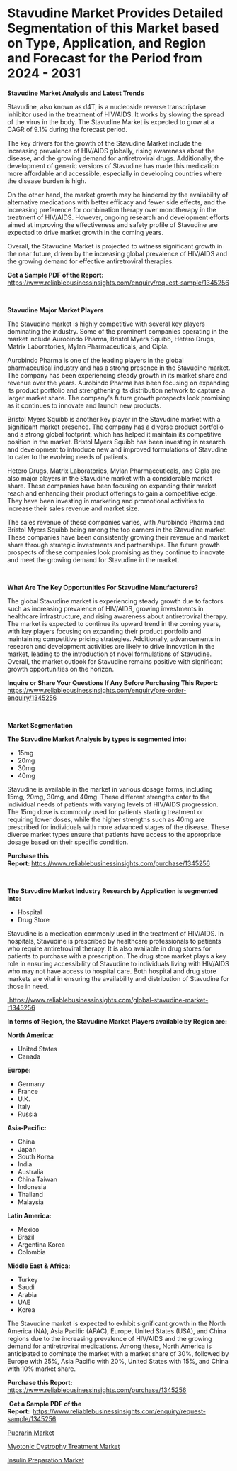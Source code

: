 <p><h1>Stavudine Market Provides Detailed Segmentation of this Market based on Type, Application, and Region and Forecast for the Period from 2024 - 2031</h1></p><p><strong>Stavudine Market Analysis and Latest Trends</strong></p>
<p><p>Stavudine, also known as d4T, is a nucleoside reverse transcriptase inhibitor used in the treatment of HIV/AIDS. It works by slowing the spread of the virus in the body. The Stavudine Market is expected to grow at a CAGR of 9.1% during the forecast period. </p><p>The key drivers for the growth of the Stavudine Market include the increasing prevalence of HIV/AIDS globally, rising awareness about the disease, and the growing demand for antiretroviral drugs. Additionally, the development of generic versions of Stavudine has made this medication more affordable and accessible, especially in developing countries where the disease burden is high.</p><p>On the other hand, the market growth may be hindered by the availability of alternative medications with better efficacy and fewer side effects, and the increasing preference for combination therapy over monotherapy in the treatment of HIV/AIDS. However, ongoing research and development efforts aimed at improving the effectiveness and safety profile of Stavudine are expected to drive market growth in the coming years.</p><p>Overall, the Stavudine Market is projected to witness significant growth in the near future, driven by the increasing global prevalence of HIV/AIDS and the growing demand for effective antiretroviral therapies.</p></p>
<p><strong>Get a Sample PDF of the Report:&nbsp;</strong> <a href="https://www.reliablebusinessinsights.com/enquiry/request-sample/1345256">https://www.reliablebusinessinsights.com/enquiry/request-sample/1345256</a></p>
<p>&nbsp;</p>
<p><strong>Stavudine Major Market Players</strong></p>
<p><p>The Stavudine market is highly competitive with several key players dominating the industry. Some of the prominent companies operating in the market include Aurobindo Pharma, Bristol Myers Squibb, Hetero Drugs, Matrix Laboratories, Mylan Pharmaceuticals, and Cipla.</p><p>Aurobindo Pharma is one of the leading players in the global pharmaceutical industry and has a strong presence in the Stavudine market. The company has been experiencing steady growth in its market share and revenue over the years. Aurobindo Pharma has been focusing on expanding its product portfolio and strengthening its distribution network to capture a larger market share. The company's future growth prospects look promising as it continues to innovate and launch new products.</p><p>Bristol Myers Squibb is another key player in the Stavudine market with a significant market presence. The company has a diverse product portfolio and a strong global footprint, which has helped it maintain its competitive position in the market. Bristol Myers Squibb has been investing in research and development to introduce new and improved formulations of Stavudine to cater to the evolving needs of patients.</p><p>Hetero Drugs, Matrix Laboratories, Mylan Pharmaceuticals, and Cipla are also major players in the Stavudine market with a considerable market share. These companies have been focusing on expanding their market reach and enhancing their product offerings to gain a competitive edge. They have been investing in marketing and promotional activities to increase their sales revenue and market size.</p><p>The sales revenue of these companies varies, with Aurobindo Pharma and Bristol Myers Squibb being among the top earners in the Stavudine market. These companies have been consistently growing their revenue and market share through strategic investments and partnerships. The future growth prospects of these companies look promising as they continue to innovate and meet the growing demand for Stavudine in the market.</p></p>
<p>&nbsp;</p>
<p><strong>What Are The Key Opportunities For Stavudine Manufacturers?</strong></p>
<p><p>The global Stavudine market is experiencing steady growth due to factors such as increasing prevalence of HIV/AIDS, growing investments in healthcare infrastructure, and rising awareness about antiretroviral therapy. The market is expected to continue its upward trend in the coming years, with key players focusing on expanding their product portfolio and maintaining competitive pricing strategies. Additionally, advancements in research and development activities are likely to drive innovation in the market, leading to the introduction of novel formulations of Stavudine. Overall, the market outlook for Stavudine remains positive with significant growth opportunities on the horizon.</p></p>
<p><strong>Inquire or Share Your Questions If Any Before Purchasing This Report:</strong> <a href="https://www.reliablebusinessinsights.com/enquiry/pre-order-enquiry/1345256">https://www.reliablebusinessinsights.com/enquiry/pre-order-enquiry/1345256</a></p>
<p>&nbsp;</p>
<p><strong>Market Segmentation</strong></p>
<p><strong>The Stavudine Market Analysis by types is segmented into:</strong></p>
<p><ul><li>15mg</li><li>20mg</li><li>30mg</li><li>40mg</li></ul></p>
<p><p>Stavudine is available in the market in various dosage forms, including 15mg, 20mg, 30mg, and 40mg. These different strengths cater to the individual needs of patients with varying levels of HIV/AIDS progression. The 15mg dose is commonly used for patients starting treatment or requiring lower doses, while the higher strengths such as 40mg are prescribed for individuals with more advanced stages of the disease. These diverse market types ensure that patients have access to the appropriate dosage based on their specific condition.</p></p>
<p><strong>Purchase this Report:&nbsp;</strong><a href="https://www.reliablebusinessinsights.com/purchase/1345256">https://www.reliablebusinessinsights.com/purchase/1345256</a></p>
<p>&nbsp;</p>
<p><strong>The Stavudine Market Industry Research by Application is segmented into:</strong></p>
<p><ul><li>Hospital</li><li>Drug Store</li></ul></p>
<p><p>Stavudine is a medication commonly used in the treatment of HIV/AIDS. In hospitals, Stavudine is prescribed by healthcare professionals to patients who require antiretroviral therapy. It is also available in drug stores for patients to purchase with a prescription. The drug store market plays a key role in ensuring accessibility of Stavudine to individuals living with HIV/AIDS who may not have access to hospital care. Both hospital and drug store markets are vital in ensuring the availability and distribution of Stavudine for those in need.</p></p>
<p><a href="https://www.reliablebusinessinsights.com/global-stavudine-market-r1345256">&nbsp;https://www.reliablebusinessinsights.com/global-stavudine-market-r1345256</a></p>
<p><strong>In terms of Region, the Stavudine Market Players available by Region are:</strong></p>
<p>
    <p> <strong> North America: </strong>
        <ul>
            <li>United States</li>
            <li>Canada</li>
        </ul>
        </p> 
    <p> <strong> Europe: </strong>
        <ul>
            <li>Germany</li>
            <li>France</li>
            <li>U.K.</li>
            <li>Italy</li>
            <li>Russia</li>
        </ul>
        </p> 
    <p> <strong> Asia-Pacific: </strong>
        <ul>
            <li>China</li>
            <li>Japan</li>
            <li>South Korea</li>
            <li>India</li>
            <li>Australia</li>
            <li>China Taiwan</li>
            <li>Indonesia</li>
            <li>Thailand</li>
            <li>Malaysia</li>
        </ul>
        </p> 
    <p> <strong> Latin America: </strong>
        <ul>
            <li>Mexico</li>
            <li>Brazil</li>
            <li>Argentina Korea</li>
            <li>Colombia</li>
        </ul>
        </p> 
    <p> <strong> Middle East & Africa: </strong>
        <ul>
            <li>Turkey</li>
            <li>Saudi</li>
            <li>Arabia</li>
            <li>UAE</li>
            <li>Korea</li>
        </ul>
    </p>
    </p>
<p><p>The Stavudine market is expected to exhibit significant growth in the North America (NA), Asia Pacific (APAC), Europe, United States (USA), and China regions due to the increasing prevalence of HIV/AIDS and the growing demand for antiretroviral medications. Among these, North America is anticipated to dominate the market with a market share of 30%, followed by Europe with 25%, Asia Pacific with 20%, United States with 15%, and China with 10% market share.</p></p>
<p><strong>Purchase this Report: </strong><a href="https://www.reliablebusinessinsights.com/purchase/1345256">https://www.reliablebusinessinsights.com/purchase/1345256</a></p>
<p>&nbsp;<strong>Get a Sample PDF of the Report:&nbsp;&nbsp;</strong><a href="https://www.reliablebusinessinsights.com/enquiry/request-sample/1345256">https://www.reliablebusinessinsights.com/enquiry/request-sample/1345256</a></p>
<p><strong></strong></p>
<p><p><a href="https://github.com/Paul14Anderson63/Market-Research-Report-List-5/blob/main/puerarin-market.md">Puerarin Market</a></p><p><a href="https://github.com/evanArnold06/Market-Research-Report-List-1/blob/main/myotonic-dystrophy-treatment-market.md">Myotonic Dystrophy Treatment Market</a></p><p><a href="https://github.com/mabutironaldo/Market-Research-Report-List-5/blob/main/insulin-preparation-market.md">Insulin Preparation Market</a></p></p>